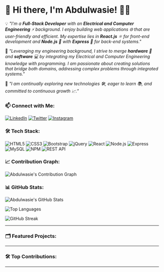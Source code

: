 # 👋 Hi there, I'm Abdulwasie! 👨‍💻

💡 *"I'm a **Full-Stack Developer** with an **Electrical and Computer Engineering** ⚡ background. I enjoy building web applications 🌐 that are user-friendly and efficient. My expertise lies in **React.js** ⚛️ for front-end development and **Node.js** 🌳 with **Express** 🚀 for back-end systems."*

🔗 *"Leveraging my engineering background, I strive to merge **hardware** 💾 and **software** 💻 by integrating my Electrical and Computer Engineering knowledge with programming. I am passionate about creating solutions that bridge both domains, addressing complex problems through integrated systems."*

🚀 *"I am continually exploring new technologies 🛠️, eager to learn 📚, and committed to continuous growth 📈."*

### 📫 Connect with Me:
[![LinkedIn](https://img.shields.io/badge/LinkedIn-blue?style=for-the-badge&logo=linkedin)](https://www.linkedin.com/in/abdulwasie-bahredin-629727266/)
[![Twitter](https://img.shields.io/badge/Twitter-1DA1F2?style=for-the-badge&logo=twitter&logoColor=white)](https://twitter.com/YOUR-LINK)
[![Instagram](https://img.shields.io/badge/Instagram-E4405F?style=for-the-badge&logo=instagram&logoColor=white)](https://www.instagram.com/_abdulwasie/)

### 🛠️ Tech Stack:

![HTML5](https://img.shields.io/badge/HTML5-E34F26?style=for-the-badge&logo=html5&logoColor=white)
![CSS3](https://img.shields.io/badge/CSS3-1572B6?style=for-the-badge&logo=css3&logoColor=white)
![Bootstrap](https://img.shields.io/badge/Bootstrap-563D7C?style=for-the-badge&logo=bootstrap&logoColor=white)
![jQuery](https://img.shields.io/badge/jQuery-0769AD?style=for-the-badge&logo=jquery&logoColor=white)
![React](https://img.shields.io/badge/React-20232A?style=for-the-badge&logo=react&logoColor=61DAFB)
![Node.js](https://img.shields.io/badge/Node.js-339933?style=for-the-badge&logo=nodedotjs&logoColor=white)
![Express](https://img.shields.io/badge/Express.js-000000?style=for-the-badge&logo=express&logoColor=white)
![MySQL](https://img.shields.io/badge/MySQL-005C84?style=for-the-badge&logo=mysql&logoColor=white)
![NPM](https://img.shields.io/badge/NPM-CB3837?style=for-the-badge&logo=npm&logoColor=white)
![REST API](https://img.shields.io/badge/REST%20API-FF6F00?style=for-the-badge&logo=api&logoColor=white)

### 📈 Contribution Graph:

![Abdulwasie's Contribution Graph](https://github-readme-activity-graph.vercel.app/graph?username=Abdulwasiee&theme=radical)

### 📊 GitHub Stats:

![Abdulwasie's GitHub Stats](https://github-readme-stats.vercel.app/api?username=Abdulwasiee&show_icons=true&theme=radical)

![Top Languages](https://github-readme-stats.vercel.app/api/top-langs/?username=Abdulwasiee&layout=compact&theme=radical)

![GitHub Streak](https://streak-stats.demolab.com/?user=Abdulwasiee&theme=radical)

---

### 🗂️ Featured Projects:

<!-- Featured Projects will be automatically updated by the GitHub Action -->

---

### 🛠️ Top Contributions:

<!-- Top Contributions will be automatically updated by the GitHub Action -->

---
